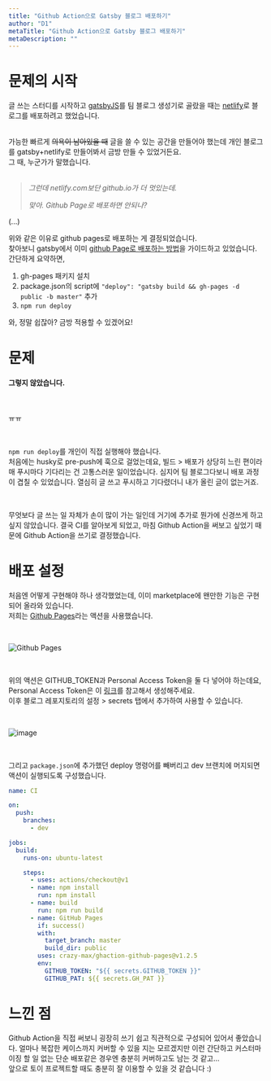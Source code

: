 ```yaml
---
title: "Github Action으로 Gatsby 블로그 배포하기"
author: "D1"
metaTitle: "Github Action으로 Gatsby 블로그 배포하기"
metaDescription: ""
---
```


# 문제의 시작

글 쓰는 스터디를 시작하고 [gatsbyJS](https://www.gatsbyjs.org/)를 팀 블로그 생성기로 골랐을 때는 [netlify](https://www.netlify.com/)로 블로그를 배포하려고 했었습니다.  
<br/>

가능한 빠르게 ~~의욕이 남아있을 때~~ 글을 쓸 수 있는 공간을 만들어야 했는데 개인 블로그를 gatsby+netlify로 만들어봐서 금방 만들 수 있었거든요.  
그 때, 누군가가 말했습니다.
<br/>
<br/>

> _그런데 netlify.com보단 github.io가 더 멋있는데._
>
> _맞아. Github Page로 배포하면 안되나?_

(...)

위와 같은 이유로 github pages로 배포하는 게 결정되었습니다.  
찾아보니 gatsby에서 이미 [github Page로 배포하는 방법](https://www.gatsbyjs.org/docs/how-gatsby-works-with-github-pages/)을 가이드하고 있었습니다. 간단하게 요약하면,

1. gh-pages 패키지 설치
2. package.json의 script에 `"deploy": "gatsby build && gh-pages -d public -b master"` 추가
3. `npm run deploy`

와, 정말 쉽잖아? 금방 적용할 수 있겠어요!

# 문제

#### 그렇지 않았습니다.

<br/>

ㅠㅠ

<br/>

`npm run deploy`를 개인이 직접 실행해야 했습니다.  
처음에는 husky로 pre-push에 훅으로 걸었는데요, 빌드 > 배포가 상당히 느린 편이라 매 푸시마다 기다리는 건 고통스러운 일이었습니다. 심지어 팀 블로그다보니 배포 과정이 겹칠 수 있었습니다. 열심히 글 쓰고 푸시하고 기다렸더니 내가 올린 글이 없는거죠.

<br />

무엇보다 글 쓰는 일 자체가 손이 많이 가는 일인데 거기에 추가로 뭔가에 신경쓰게 하고 싶지 않았습니다. 결국 CI를 알아보게 되었고, 마침 Github Action을 써보고 싶었기 때문에 Github Action을 쓰기로 결정했습니다.

# 배포 설정

처음엔 어떻게 구현해야 하나 생각했었는데, 이미 marketplace에 왠만한 기능은 구현되어 올라와 있습니다.  
저희는 [Github Pages](https://github.com/marketplace/actions/github-pages)라는 액션을 사용했습니다.

<br/>

![Github Pages](https://user-images.githubusercontent.com/17061350/71441565-4dd12400-2745-11ea-82bb-26c7d46accdb.png)

<br/>

위의 액션은 GITHUB_TOKEN과 Personal Access Token을 둘 다 넣어야 하는데요, Personal Access Token은 이 [링크](https://help.github.com/en/github/authenticating-to-github/creating-a-personal-access-token-for-the-command-line)를 참고해서 생성해주세요.  
이후 블로그 레포지토리의 설정 > secrets 탭에서 추가하여 사용할 수 있습니다.

<br/>

![image](https://user-images.githubusercontent.com/17061350/71442092-c933d500-2747-11ea-8845-c1bc115156fc.png)

<br/>

그리고 `package.json`에 추가했던 deploy 명령어를 빼버리고 dev 브랜치에 머지되면 액션이 실행되도록 구성했습니다.

```yml
name: CI

on:
  push:
    branches:
      - dev

jobs:
  build:
    runs-on: ubuntu-latest

    steps:
      - uses: actions/checkout@v1
      - name: npm install
        run: npm install
      - name: build
        run: npm run build
      - name: GitHub Pages
        if: success()
        with:
          target_branch: master
          build_dir: public
        uses: crazy-max/ghaction-github-pages@v1.2.5
        env:
          GITHUB_TOKEN: "${{ secrets.GITHUB_TOKEN }}"
          GITHUB_PAT: ${{ secrets.GH_PAT }}
```

# 느낀 점

Github Action을 직접 써보니 굉장히 쓰기 쉽고 직관적으로 구성되어 있어서 좋았습니다. 얼마나 복잡한 케이스까지 커버할 수 있을 지는 모르겠지만 이런 간단하고 커스터마이징 할 일 없는 단순 배포같은 경우엔 충분히 커버하고도 남는 것 같고...  
앞으로 토이 프로젝트할 때도 충분히 잘 이용할 수 있을 것 같습니다 :)
